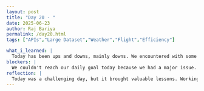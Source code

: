 ```yaml
---
layout: post
title: "Day 20 - "
date: 2025-06-23
author: Raj Bariya
permalink: /day20.html
tags: ["APIs","Large Dataset","Weather","Flight","Efficiency"]

what_i_learned: |
  Today has been ups and downs, mainly downs. We encountered with some problems. We used some new data. We took data from Jan and Feb 2025. All of our computers were not able to run the program due to large number of API calls of previously used 8M data. We had a small meeting with Dr. Kofi. He gave us a solution on how to batch the data together and do API call on weather of the particular place in time range instead of calling it repeatedly.
blockers: |
  We couldn't reach our daily goal today because we had a major issue. We couldn't enforce weather data together because we had a huge data. To tackle the problem, we decided to go for smaller data together but we still have around 1M data. As per the help we got from Dr. Kofi, we got a solution to group airport time range to get weather information fast instead of calling API everytime. I need to fix some API code and I am still working on it.
reflection: |
  Today was a challenging day, but it brought valuable lessons. Working with a new dataset from January and February 2025 exposed a major limitation in our current approach specifically, the inefficiency of making individual API calls for a large volume of data. The meeting with Dr. Kofi was especially insightful. His suggestion to batch API requests by airport and time range rather than making repetitive individual calls offered a more efficient and practical solution. 
---
```

